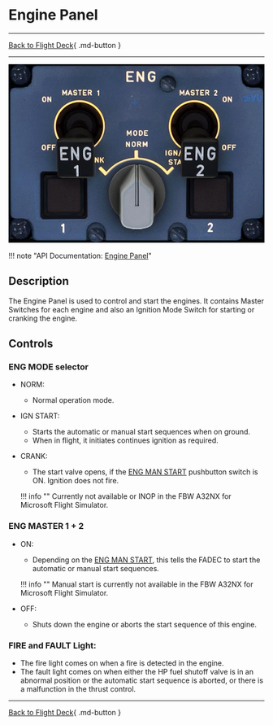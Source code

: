 # Engine Panel

---

[Back to Flight Deck](../index.md){ .md-button }

---

![Engine Panel](../../../assets/a32nx-briefing/pedestal/Engine-Panel.jpg "Engine Panel")

!!! note "API Documentation: [Engine Panel](../../../../../aircraft/a32nx/a32nx-api/a32nx-flightdeck-api.md#eng-panel)"

## Description

The Engine Panel is used to control and start the engines.
It contains Master Switches for each engine and also an Ignition Mode Switch for starting or cranking the engine.

## Controls

### ENG MODE selector

- NORM:
    - Normal operation mode.
- IGN START:
    - Starts the automatic or manual start sequences when on ground.
    - When in flight, it initiates continues ignition as required.
- CRANK:
    - The start valve opens, if the [ENG MAN START](../ovhd/eng-man.md) pushbutton switch is ON. Ignition does not fire.

    !!! info ""
        Currently not available or INOP in the FBW A32NX for Microsoft Flight Simulator.

### ENG MASTER 1 + 2

- ON:
    - Depending on the [ENG MAN START](../ovhd/eng-man.md), this tells the FADEC to start the automatic or manual start sequences.

    !!! info ""
        Manual start is currently not available in the FBW A32NX for Microsoft Flight Simulator.
- OFF:
    - Shuts down the engine or aborts the start sequence of this engine.

### FIRE and FAULT Light:

- The fire light comes on when a fire is detected in the engine.
- The fault light comes on when either the HP fuel shutoff valve is in an abnormal position or the automatic start sequence is aborted, or there is a malfunction in the thrust control.

---

[Back to Flight Deck](../index.md){ .md-button }


